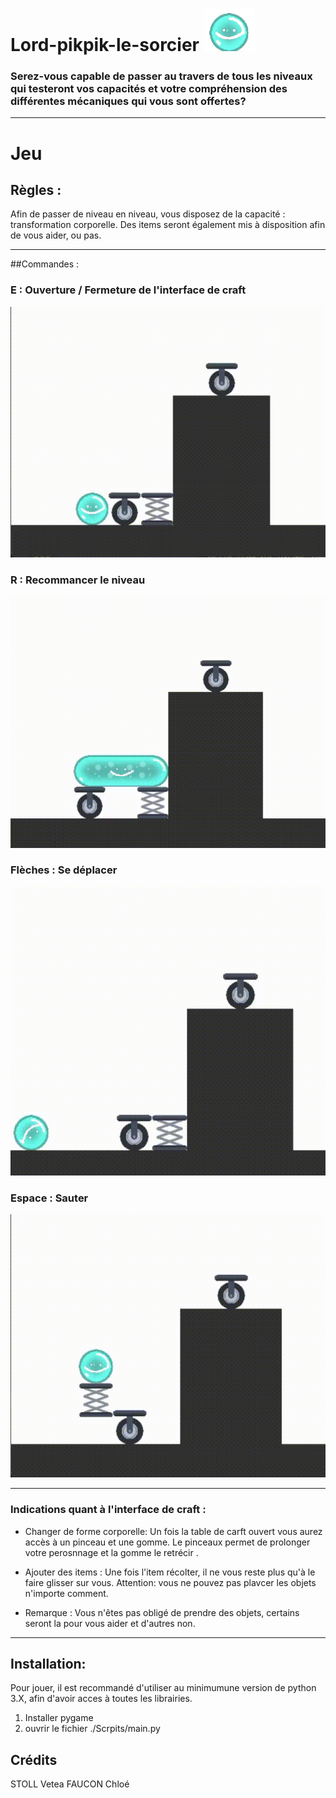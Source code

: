 # Lord-pikpik-le-sorcier ![personnage](/video/readme/bouboule.png)

### Serez-vous capable de passer au travers de tous les niveaux qui testeront vos capacités et votre compréhension des différentes mécaniques qui vous sont offertes?

---

# Jeu
## Règles :
Afin de passer de niveau en niveau, vous disposez de la capacité : transformation corporelle. Des items seront également mis à disposition afin de vous aider, ou pas.

---

##Commandes :

### E :  Ouverture / Fermeture de l'interface de craft
  ![Interface](video/readme/interface.gif)

### R : Recommancer le niveau 
  ![Reset](video/readme/reset.gif)

### Flèches : Se déplacer
  ![Bouger](video/readme/bouger.gif)

### Espace : Sauter
  ![Sauter](video/readme/sauter.gif)

---

### Indications quant à l'interface de craft :

- Changer de forme corporelle:
        Un fois la table de carft ouvert vous aurez accès à un pinceau et une gomme. Le pinceaux permet de prolonger votre perosnnage et la gomme le retrécir .
     
- Ajouter des items :
    Une fois l'item récolter, il ne vous reste plus qu'à le faire glisser sur vous.
    Attention: vous ne pouvez pas plavcer les objets n'importe comment.

- Remarque : Vous n'êtes pas obligé de prendre des objets, certains seront la pour vous aider et d'autres non.

---
      
## Installation:
Pour jouer, il est recommandé d'utiliser au minimumune version de python 3.X, afin d'avoir acces à toutes les librairies.

1. Installer pygame
2. ouvrir le fichier ./Scrpits/main.py


## Crédits
STOLL Vetea
FAUCON Chloé
